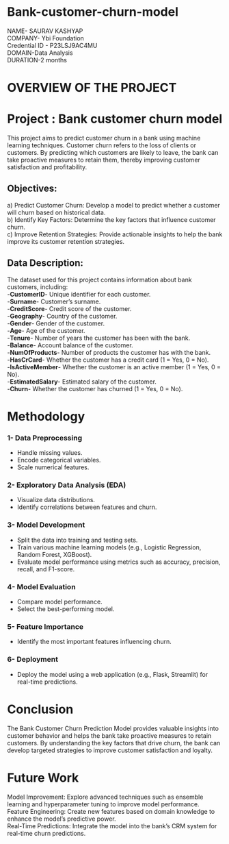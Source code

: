 # Bank-customer-churn-model

NAME- SAURAV KASHYAP  
COMPANY- Ybi Foundation   
Credential ID - P23LSJ9AC4MU  
DOMAIN-Data Analysis  
DURATION-2 months  

# OVERVIEW OF THE PROJECT  

# **Project : Bank customer churn model**

This project aims to predict customer churn in a bank using machine learning techniques. Customer churn refers to the loss of clients or customers. By predicting which customers are likely to leave, the bank can take proactive measures to retain them, thereby improving customer satisfaction and profitability.  

## Objectives: 
a) Predict Customer Churn: Develop a model to predict whether a customer will churn based on historical data.  
b) Identify Key Factors: Determine the key factors that influence customer churn.  
c) Improve Retention Strategies: Provide actionable insights to help the bank improve its customer retention strategies.  

## Data Description: 
The dataset used for this project contains information about bank customers, including:  
-__CustomerID__- Unique identifier for each customer.  
-__Surname__- Customer’s surname.  
-__CreditScore__- Credit score of the customer.  
-__Geography__- Country of the customer.  
-__Gender__- Gender of the customer.  
-__Age__- Age of the customer.  
-__Tenure__- Number of years the customer has been with the bank.  
-__Balance__- Account balance of the customer.  
-__NumOfProducts__- Number of products the customer has with the bank.  
-__HasCrCard__- Whether the customer has a credit card (1 = Yes, 0 = No).  
-__IsActiveMember__- Whether the customer is an active member (1 = Yes, 0 = No).  
-__EstimatedSalary__- Estimated salary of the customer.  
-__Churn__- Whether the customer has churned (1 = Yes, 0 = No).  

# Methodology
### 1- **Data Preprocessing**
  * Handle missing values.  
  * Encode categorical variables.  
  * Scale numerical features.
### 2- **Exploratory Data Analysis (EDA)**
  * Visualize data distributions.
  * Identify correlations between features and churn.
### 3- **Model Development**
* Split the data into training and testing sets.  
* Train various machine learning models (e.g., Logistic Regression, Random Forest, XGBoost).  
* Evaluate model performance using metrics such as accuracy, precision, recall, and F1-score.
### 4- **Model Evaluation**
* Compare model performance.
* Select the best-performing model.
### 5- **Feature Importance**  
* Identify the most important features influencing churn.
### 6- **Deployment**  
* Deploy the model using a web application (e.g., Flask, Streamlit) for real-time predictions.

# Conclusion
The Bank Customer Churn Prediction Model provides valuable insights into customer behavior and helps the bank take proactive measures to retain customers. By understanding the key factors that drive churn, the bank can develop targeted strategies to improve customer satisfaction and loyalty.  

# Future Work
Model Improvement: Explore advanced techniques such as ensemble learning and hyperparameter tuning to improve model performance.   
Feature Engineering: Create new features based on domain knowledge to enhance the model’s predictive power.  
Real-Time Predictions: Integrate the model into the bank’s CRM system for real-time churn predictions.  



